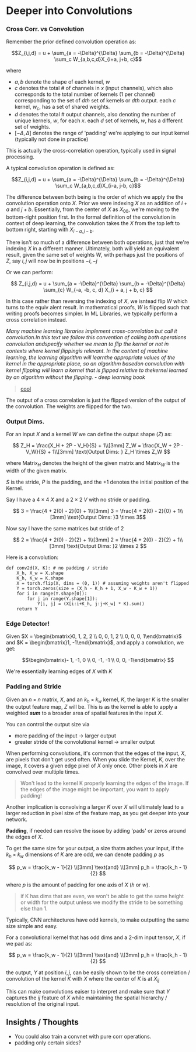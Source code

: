 # Deeper into Convolutions

### Cross Corr. vs Convolution

Remember the prior defined convolution operation as:

```math
Z_{i,j,d} = u + \sum_{a = -\Delta}^{\Delta} \sum_{b = -\Delta}^{\Delta} \sum_c W_{a,b,c,d}X_{i+a, j+b, c}
```

where 

- $a, b$ denote the shape of each kernel, $w$
- $c$ denotes the total # of channels in $x$ (input channels), which also corresponds to the total number of kernels (1 per channel) corresponding to the set of $dth$ set of kernels or $dth$ output. each $c$ kernel, $w_c$, has a set of shared weights.
- $d$ denotes the total # output channels, also denoting the number of unique kernels, $w$, for each $x$. each $d$ set of kernels, $w$, has a different set of weights.
- $[-\Delta, \Delta]$ denotes the range of 'padding' we're applying to our input kernel (typically not done in practice)

This is actually the cross-correlation operation, typically used in signal processing.

A typical convolution operation is defined as:

```math
Z_{i,j,d} = u + \sum_{a = -\Delta}^{\Delta} \sum_{b = -\Delta}^{\Delta} \sum_c W_{a,b,c,d}X_{i-a, j-b, c}
```   

The difference between both being is the order of which we apply the the convolution operation onto $X$. Prior we were indexing $X$ as an addition of $i + a$ and $j+ b$. Essentially, from the center of $X$ as $X_{00}$, we're moving to the bottom-right position first. In the formal definition of the convolution in context of deep learning, the convolution takes the $X$ from the top left to bottom right, starting with $X_{i-a, j-b}$.

There isn't so much of a difference between both operations, just that we're indexing $X$ in a different manner. Ultimately, both will yield an equivalent result, given the same set of weights $W$, with perhaps just the positions of $Z$, say $i, j$ will now be in positions $-i, -j$

Or we can perform:

```math

Z_{i,j,d} = u + \sum_{a = -\Delta}^{\Delta} \sum_{b = -\Delta}^{\Delta} \sum_{c} W_{-a, -b, c, d} X_{i + a, j + b, c}

```

In this case rather than reversing the indexing of $X$, we isntead flip $W$ which turns to the equiv alent result. In mathematical proofs, $W$ is flipped such that writing proofs becomes simpler. In ML Libraries, we typically perform a cross correlation instead.

*Many machine learning libraries implement cross-correlation but call it convolution.In this text we follow this convention of calling both operations convolution andspecify whether we mean to ﬂip the kernel or not in contexts where kernel ﬂippingis relevant. In the context of machine learning, the learning algorithm will learnthe appropriate values of the kernel in the appropriate place, so an algorithm basedon convolution with kernel ﬂipping will learn a kernel that is ﬂipped relative to thekernel learned by an algorithm without the ﬂipping. - deep learning book*

> [cool](https://www.youtube.com/watch?v=C3EEy8adxvc)

The output of a cross correlation is just the flipped version of the output of the convolution. The weights are flipped for the two.

### Output Dims.

For an input $X$ and a kernel $W$ we can define the output shape ($Z$) as:

```math

Z_H = \frac{X_H + 2P - V_H}{S} + 1\\[3mm]
Z_W = \frac{X_W + 2P - V_W}{S} + 1\\[3mm]
\text{Output Dims: } Z_H \times Z_W

```

where $\text{Matrix}_H$ denotes the height of the given matrix and $\text{Matrix}_W$ is the width of the given matrix.

$S$ is the stride, $P$ is the padding, and the $+1$ denotes the initial position of the Kernel.

Say I have a $4 \times 4$ $X$ and a $2 \times 2$ $V$ with no stride or padding.

```math

3 = \frac{4 + 2(0) - 2}{0} + 1\\[3mm]
3 = \frac{4 + 2(0) - 2}{0} + 1\\[3mm]
\text{Output Dims: }3 \times 3
```

Now say I have the same matrices but stride of $2$

```math

2 = \frac{4 + 2(0) - 2}{2} + 1\\[3mm]
2 = \frac{4 + 2(0) - 2}{2} + 1\\[3mm]
\text{Output Dims: }2 \times 2

```

Here is a convolution:

```code
def conv2d(X, K): # no padding / stride
    X_h, X_w = X.shape
    K_h, K_w = K.shape
    X = torch.flip(X, dims = (0, 1)) # assuming weights aren't flipped
    Y = torch.zeros(size = (X_h - K_h + 1, X_w - K_w + 1))
    for i in range(Y.shape[0]):
        for j in range(Y.shape[1]):
            Y[i, j] = (X[i:i+K_h, j:j+K_w] * K).sum() 
    return Y
```

### Edge Detector!

Given $X = \begin{bmatrix}0, 1, 2, 2 \\ 0, 0, 1, 2 \\ 0, 0, 0, 1\end{bmatrix}$ and $K = \begin{bmatrix}1, -1\end{bmatrix}$, and apply a convolution, we get:

```math
\begin{bmatrix}- 1, -1, 0 \\ 0, -1, -1 \\ 0, 0, -1\end{bmatrix} 
```

We're essentially learning edges of $X$ with $K$

### Padding and Stride

Given an $n \times n$ matrix, $X$, and an $k_h \times k_w$ kernel, $K$, the larger $K$ is the smaller the output feature map, $Z$ will be. This is as the kernel is able to apply a weighted ***sum*** to a broader area of spatial features in the input $X$.

You can control the output size via 

- more padding of the input -> larger output
- greater stride of the convolutional kernel -> smaller output

When performing convolutions, it's common that the edges of the input, $X$, are pixels that don't get used often. When you slide the Kernel, $K$, over the image, it covers a given edge pixel of $X$ only once.
Other pixels in $X$ are convolved over multiple times. 

> Won't lead to the kernel K properly learning the edges of the image. If the edges of the image might be important, you want to apply padding!

Another implication is convolving a larger $K$ over $X$ will ultimately lead to a larger reduction in pixel size of the feature map, as you get deeper into your network.

**Padding**, if needed can resolve the issue by adding 'pads' or zeros around the edges of $X$. 

To get the same size for your output, a size thatm atches your input, if the $k_h \times k_w$ dimensions of $K$ are are odd, we can denote padding $p$ as 

```math

p_w = \frac{k_w - 1}{2}
\\[3mm]
\text{and} 
\\[3mm]
p_h = \frac{k_h - 1}{2}

```

where $p$ is the amount of padding for one axis of $X$ ($h$ or $w$).

> if K has dims that are even, we won't be able to get the same height or width for the output unless we modify the stride to be something else than 1.

Typically, CNN architectures have odd kernels, to make outputting the same size simple and easy.

For a convolutional kernel that has odd dims and a 2-dim input tensor, $X$, if we pad as:

```math

p_w = \frac{k_w - 1}{2}
\\[3mm]
\text{and} 
\\[3mm]
p_h = \frac{k_h - 1}{2}

```

the output, $Y$ at position $i,j$, can be easily shown to be the cross correlation / convolution of the kernel $K$ with $X$ where the center of $K$ is at $X_{ij}$

This can make convolutions eaiser to interpret and make sure that $Y$ captures the $ij$ feature of $X$ while maintaining the spatial hierarchy / resolution of the original input.

## Insights / Thoughts

- You could also train a convnet with pure corr operations.
- padding only certain sides?